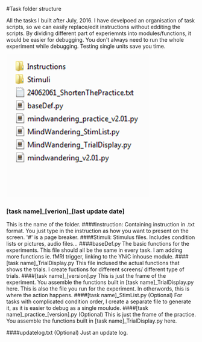 #Task folder structure

All the tasks I built after July, 2016.
I have develpoed an organisation of task scripts, so we can easily replace/edit instructions without edditing the scripts.
By dividing different part of experiemnts into modules/functions, it would be easier for debugging.
You don't always need to run the whole experiment while debugging. Testing single units save you time.

![Screenshot of task folder structure](example.png)

### [task name]\_[verion]\_[last update date]
This is the name of the folder.
####Instruction: 
Containing instruction in .txt format. 
You just type in the instruction as how you want to present on the screen. '#' is a page breaker.
####Stimuli: 
Stimulus files. Includes condition lists or pictures, audio files... 
####baseDef.py
The basic functions for the experiments. This file should all be the same in every task.
I am adding more functions ie. fMRI trigger, linking to the YNiC inhouse module.
####[task name]\_TrialDisplay.py
This file inclused the actual functions that shows the trials.
I create fuctions for different screens/ different type of trials.
####[task name]\_[version].py
This is just the frame of the experiment. You assemble the functions built in [task name]\_TrialDisplay.py here.
This is also the file you run for the experiment. In otherwords, this is where the action happens.
####[task name]\_StimList.py (Optional)
For tasks with complicated condition order, I create a separate file to generate it, as it is easier to debug as a single moulude.
####[task name]\_practice\_[version].py (Optional)
This is just the frame of the practice. You assemble the functions built in [task name]\_TrialDisplay.py here.

####updatelog.txt (Optional)
Just an update log.
